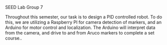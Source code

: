 SEED Lab Group 7

Throughout this semester, our task is to design a PID controlled robot. To do this, we are utilizing a Raspberry PI for camera detection of markers, and an Arduino for motor control and localization. The Arduino will interpret data from the camera, and drive to and from Aruco markers to complete a set course..
